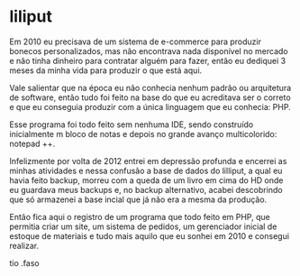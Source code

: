 # liliput

Em 2010 eu precisava de um sistema de e-commerce para produzir bonecos personalizados, mas não encontrava nada disponível no mercado e não tinha dinheiro para contratar alguém para fazer, então eu dediquei 3 meses da minha vida para produzir o que está aqui.

Vale salientar que na época eu não conhecia nenhum padrão ou arquitetura de software, então tudo foi feito na base do que eu acreditava ser o correto e que eu conseguia produzir com a única linguagem que eu conhecia: PHP.

Esse programa foi todo feito sem nenhuma IDE, sendo construído inicialmente m bloco de notas e depois no grande avanço multicolorido: notepad ++.

Infelizmente por volta de 2012 entrei em depressão profunda e encerrei as minhas atividades e nessa confusão a base de dados do lilliput, a qual eu havia feito backup, morreu com a queda de um livro em cima do HD onde eu guardava meus backups e, no backup alternativo, acabei descobrindo que só armazenei a base incial que já não era a mesma da produção.

Então fica aqui o registro de um programa que todo feito em PHP, que permitia criar um site, um sistema de pedidos, um gerenciador inicial de estoque de materiais e tudo mais aquilo que eu sonhei em 2010 e consegui realizar.

tio .faso
